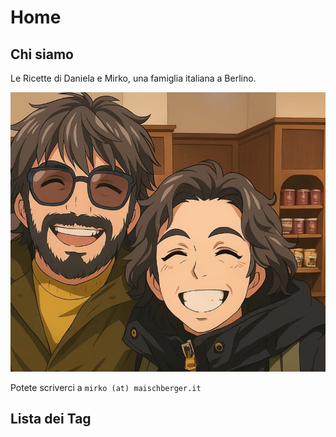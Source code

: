 # Home

## Chi siamo

Le Ricette di Daniela e Mirko, una famiglia italiana a Berlino. 

![](images/daniela-e-mirko.jpeg)

Potete scriverci a `mirko (at) maischberger.it`

## Lista dei Tag

<!-- material/tags -->
